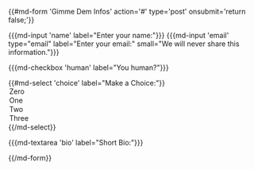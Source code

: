 {{#md-form 'Gimme Dem Infos' action='#' type='post' onsubmit='return false;'}}

{{{md-input 'name' label="Enter your name:"}}}
{{{md-input 'email' type="email" label="Enter your email:" small="We will never share this information."}}}

{{{md-checkbox 'human' label="You human?"}}}

{{#md-select 'choice' label="Make a Choice:"}}
    <option value="0">Zero</option>
    <option value="1">One</option>
    <option value="2">Two</option>
    <option value="3">Three</option>
{{/md-select}}


{{{md-textarea 'bio' label="Short Bio:"}}}

{{/md-form}}